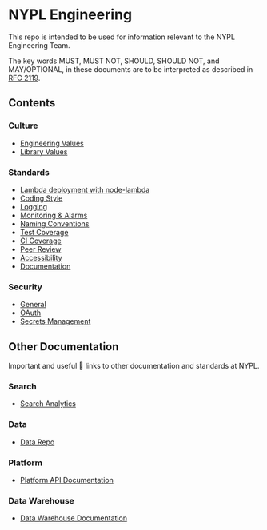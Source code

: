 # NYPL Engineering

This repo is intended to be used for information relevant to the NYPL Engineering Team.

The key words MUST, MUST NOT, SHOULD, SHOULD NOT, and MAY/OPTIONAL, in these documents are to be interpreted as described in [RFC 2119](https://www.ietf.org/rfc/rfc2119.txt).

## Contents

### Culture

* [Engineering Values](culture/values.md)
* [Library Values](culture/library-values.md)

### Standards

* [Lambda deployment with node-lambda](standards/node-lambda.md)
* [Coding Style](standards/coding-standards.md)
* [Logging](standards/logging.md)
* [Monitoring & Alarms](standards/alerting.md)
* [Naming Conventions](standards/naming-conventions.md)
* [Test Coverage](standards/test-coverage.md)
* [CI Coverage](standards/ci-and-deployment.md)
* [Peer Review](standards/peer-review.md)
* [Accessibility](standards/accessibility.md)
* [Documentation](standards/documentation.md)

### Security

* [General](security/README.md)
* [OAuth](security/oauth.md)
* [Secrets Management](security/secrets.md)

## Other Documentation

Important and useful :link: links to other documentation and standards at NYPL.

### Search

* [Search Analytics](https://github.com/NYPL/search-analytics)

### Data

* [Data Repo](https://github.com/NYPL/nypl-core)

### Platform

* [Platform API Documentation](https://docs.google.com/document/d/1p3q9OT9latXqON20WDh4CNPxIShUunfGgqT163r-Caw/edit?usp=sharing)

### Data Warehouse

* [Data Warehouse Documentation](https://github.com/NYPL/data-warehouse)
